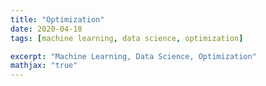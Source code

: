 ```yaml
---
title: "Optimization"
date: 2020-04-18
tags: [machine learning, data science, optimization]

excerpt: "Machine Learning, Data Science, Optimization"
mathjax: "true"
---
```

<img src="{{ site.url }}{{ site.baseurl }}/images/loss_function/header_image.jpg" alt="">
